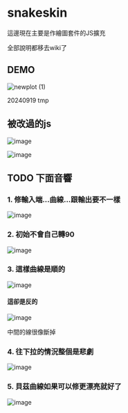 # snakeskin

這邊現在主要是作繪圖套件的JS擴充

全部說明都移去wiki了

## DEMO

![newplot (1)](https://github.com/user-attachments/assets/c48ab259-9ade-486e-a9b1-d4adab738e23)

20240919 tmp

## 被改過的js

![image](https://github.com/user-attachments/assets/698ac3ad-6bdc-438f-abb2-3c6e6a24c1aa)

![image](https://github.com/user-attachments/assets/d984c87d-4420-4a81-ac63-f3067c1b5d72)

## TODO 下面音響

### 1. 修輸入端...曲線...跟輸出要不一樣

![image](https://github.com/user-attachments/assets/1986de16-d8c6-4265-a87a-8e821f033fa3)


### 2. 初始不會自己轉90

![image](https://github.com/user-attachments/assets/ed483854-a8a4-49f2-b072-24ff8d242d8d)


### 3. 這樣曲線是順的

![image](https://github.com/user-attachments/assets/d872bc21-544c-4e9e-ae8d-349887578a64)

#### 這卻是反的

![image](https://github.com/user-attachments/assets/f484cecd-e4a2-4933-92a6-031417c35833)

中間的線很像斷掉

### 4. 往下拉的情況整個是悲劇

![image](https://github.com/user-attachments/assets/04d542bb-8ce0-4fd1-935f-7b19bc619ee7)


### 5. 貝茲曲線如果可以修更漂亮就好了

![image](https://github.com/user-attachments/assets/79214e80-86ea-4b39-be68-e9975d3045a0)

